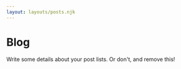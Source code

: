 ```yaml
---
layout: layouts/posts.njk
---
```


# Blog

Write some details about your post lists. Or don't, and remove this!